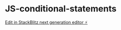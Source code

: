 # JS-conditional-statements

[Edit in StackBlitz next generation editor ⚡️](https://stackblitz.com/~/github.com/Prasanna2910/JS-conditional-statements)